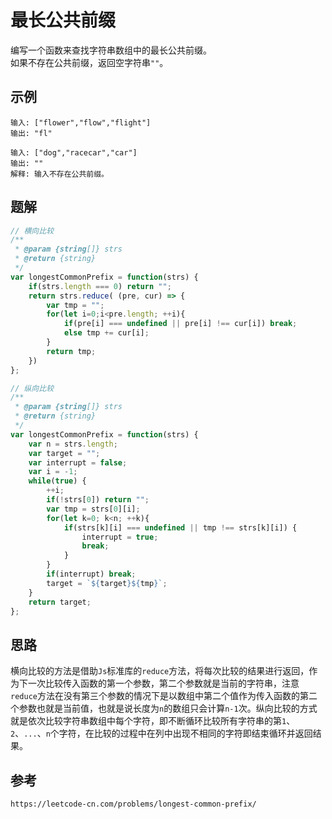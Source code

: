 # 最长公共前缀
编写一个函数来查找字符串数组中的最长公共前缀。  
如果不存在公共前缀，返回空字符串`""`。

## 示例

```
输入: ["flower","flow","flight"]
输出: "fl"
```

```
输入: ["dog","racecar","car"]
输出: ""
解释: 输入不存在公共前缀。
```

## 题解

```javascript
// 横向比较
/**
 * @param {string[]} strs
 * @return {string}
 */
var longestCommonPrefix = function(strs) {
    if(strs.length === 0) return "";
    return strs.reduce( (pre, cur) => {
        var tmp = "";
        for(let i=0;i<pre.length; ++i){
            if(pre[i] === undefined || pre[i] !== cur[i]) break;
            else tmp += cur[i];
        }
        return tmp;
    })
};

// 纵向比较
/**
 * @param {string[]} strs
 * @return {string}
 */
var longestCommonPrefix = function(strs) {
    var n = strs.length;
    var target = "";
    var interrupt = false;
    var i = -1;
    while(true) {
        ++i;
        if(!strs[0]) return "";
        var tmp = strs[0][i];
        for(let k=0; k<n; ++k){
            if(strs[k][i] === undefined || tmp !== strs[k][i]) {
                interrupt = true;
                break;
            }
        }
        if(interrupt) break;
        target = `${target}${tmp}`;
    }
    return target;
};
```

## 思路
横向比较的方法是借助`Js`标准库的`reduce`方法，将每次比较的结果进行返回，作为下一次比较传入函数的第一个参数，第二个参数就是当前的字符串，注意`reduce`方法在没有第三个参数的情况下是以数组中第二个值作为传入函数的第二个参数也就是当前值，也就是说长度为`n`的数组只会计算`n-1`次。纵向比较的方式就是依次比较字符串数组中每个字符，即不断循环比较所有字符串的第`1`、`2`、`...`、`n`个字符，在比较的过程中在列中出现不相同的字符即结束循环并返回结果。




## 参考

```
https://leetcode-cn.com/problems/longest-common-prefix/
```
